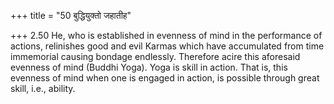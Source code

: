 +++
title = "50 बुद्धियुक्तो जहातीह"

+++
2.50 He, who is established in evenness of mind in the performance of
actions, relinishes good and evil Karmas which have accumulated from
time immemorial causing bondage endlessly. Therefore acire this
aforesaid evenness of mind (Buddhi Yoga). Yoga is skill in action. That
is, this evenness of mind when one is engaged in action, is possible
through great skill, i.e., ability.
